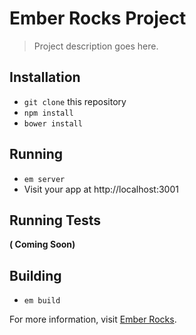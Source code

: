 # Ember Rocks Project

> Project description goes here.


## Installation

* `git clone` this repository
* `npm install`
* `bower install`

## Running

* `em server`
* Visit your app at http://localhost:3001

## Running Tests

__( Coming Soon)__

## Building

* `em build`

For more information, visit [Ember Rocks](https://github.com/mattma/ember-rocks).
